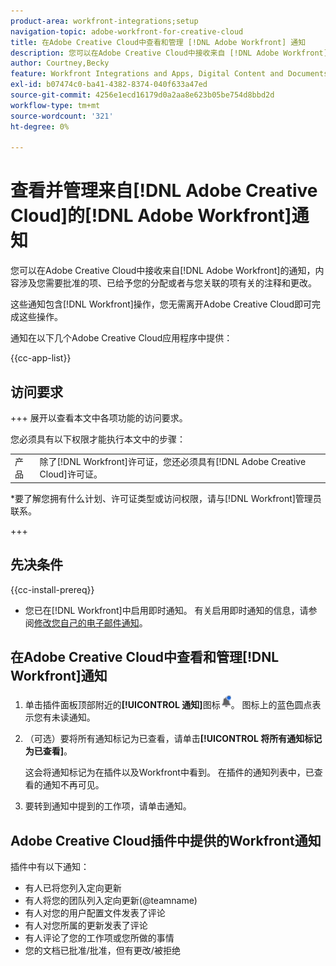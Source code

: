 ```yaml
---
product-area: workfront-integrations;setup
navigation-topic: adobe-workfront-for-creative-cloud
title: 在Adobe Creative Cloud中查看和管理 [!DNL Adobe Workfront] 通知
description: 您可以在Adobe Creative Cloud中接收来自 [!DNL Adobe Workfront] 的通知，通知内容涉及需要批准的项目、已给予您的分配或者与您关联的项目的注释和更改。
author: Courtney,Becky
feature: Workfront Integrations and Apps, Digital Content and Documents
exl-id: b07474c0-ba41-4382-8374-040f633a47ed
source-git-commit: 4256e1ecd16179d0a2aa8e623b05be754d8bbd2d
workflow-type: tm+mt
source-wordcount: '321'
ht-degree: 0%

---
```


# 查看并管理来自[!DNL Adobe Creative Cloud]的[!DNL Adobe Workfront]通知

您可以在Adobe Creative Cloud中接收来自[!DNL Adobe Workfront]的通知，内容涉及您需要批准的项、已给予您的分配或者与您关联的项有关的注释和更改。

这些通知包含[!DNL Workfront]操作，您无需离开Adobe Creative Cloud即可完成这些操作。

通知在以下几个Adobe Creative Cloud应用程序中提供：

{{cc-app-list}}

## 访问要求

+++ 展开以查看本文中各项功能的访问要求。

您必须具有以下权限才能执行本文中的步骤：

<table style="table-layout:auto"> 
 <col> 
 </col> 
 <col> 
 </col> 
 <tbody> 
  <tr> 
   <!--<td role="rowheader">[!DNL Adobe Workfront] plan*</td> 
   <td> <p>[!UICONTROL Pro] or higher</p> </td> 
  </tr> 
  <tr data-mc-conditions=""> 
   <td role="rowheader">[!DNL Adobe Workfront] license*</td> 
   <td> <p>[!UICONTROL Work] or [!UICONTROL Plan]</p> </td> 
  </tr> -->
  <tr> 
   <td role="rowheader">产品</td> 
   <td>除了[!DNL Workfront]许可证，您还必须具有[!DNL Adobe Creative Cloud]许可证。</td> 
  </tr> 
 </tbody> 
</table>

&#42;要了解您拥有什么计划、许可证类型或访问权限，请与[!DNL Workfront]管理员联系。

+++

## 先决条件

{{cc-install-prereq}}

* 您已在[!DNL Workfront]中启用即时通知。 有关启用即时通知的信息，请参阅[修改您自己的电子邮件通知](/help/quicksilver/workfront-basics/using-notifications/activate-or-deactivate-your-own-event-notifications.md)。

## 在Adobe Creative Cloud中查看和管理[!DNL Workfront]通知

1. 单击插件面板顶部附近的&#x200B;**[!UICONTROL 通知]**&#x200B;图标![通知图标](assets/cc-plugin-notifications-icon.png)。 图标上的蓝色圆点表示您有未读通知。
1. （可选）要将所有通知标记为已查看，请单击&#x200B;**[!UICONTROL 将所有通知标记为已查看]**。

   这会将通知标记为在插件以及Workfront中看到。 在插件的通知列表中，已查看的通知不再可见。

1. 要转到通知中提到的工作项，请单击通知。

## Adobe Creative Cloud插件中提供的Workfront通知

插件中有以下通知：


* 有人已将您列入定向更新
* 有人将您的团队列入定向更新(@teamname)
* 有人对您的用户配置文件发表了评论
* 有人对您所属的更新发表了评论
* 有人评论了您的工作项或您所做的事情
* 您的文档已批准/批准，但有更改/被拒绝
